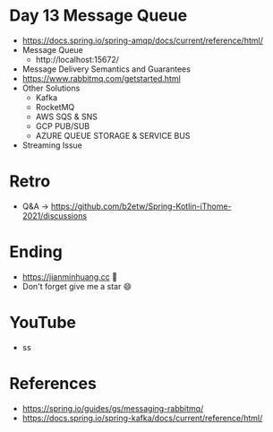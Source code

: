 # Day 13 Message Queue
* https://docs.spring.io/spring-amqp/docs/current/reference/html/
* Message Queue
  * http://localhost:15672/
* Message Delivery Semantics and Guarantees
* https://www.rabbitmq.com/getstarted.html
* Other Solutions
  * Kafka
  * RocketMQ
  * AWS SQS & SNS
  * GCP PUB/SUB
  * AZURE QUEUE STORAGE & SERVICE BUS
* Streaming Issue 

# Retro
* Q&A -> https://github.com/b2etw/Spring-Kotlin-iThome-2021/discussions

# Ending
* https://jianminhuang.cc 🌈
* Don't forget give me a star 😄

# YouTube
* ss

# References
* https://spring.io/guides/gs/messaging-rabbitmq/
* https://docs.spring.io/spring-kafka/docs/current/reference/html/
